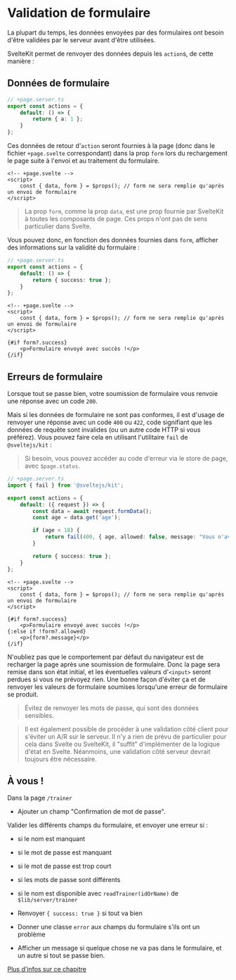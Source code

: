 # Validation de formulaire

La plupart du temps, les données envoyées par des formulaires ont besoin d'être validées par le serveur avant d'être utilisées.

SvelteKit permet de renvoyer des données depuis les `action`s, de cette manière :

## Données de formulaire

```ts
// +page.server.ts
export const actions = {
	default: () => {
		return { a: 1 };
	}
};
```

Ces données de retour d'`action` seront fournies à la page (donc dans le fichier `+page.svelte` correspondant) dans la prop `form` lors du rechargement le page suite à l'envoi et au traitement du formulaire.

```svelte
<!-- +page.svelte -->
<script>
	const { data, form } = $props(); // form ne sera remplie qu'après un envoi de formulaire
</script>
```

> La prop `form`, comme la prop `data`, est une prop fournie par SvelteKit à toutes les composants de page. Ces props n'ont pas de sens particulier dans Svelte.

Vous pouvez donc, en fonction des données fournies dans `form`, afficher des informations sur la validité du formulaire :

```ts
// +page.server.ts
export const actions = {
	default: () => {
		return { success: true };
	}
};
```

```svelte
<!-- +page.svelte -->
<script>
	const { data, form } = $props(); // form ne sera remplie qu'après un envoi de formulaire
</script>

{#if form?.success}
	<p>Formulaire envoyé avec succès !</p>
{/if}
```

## Erreurs de formulaire

Lorsque tout se passe bien, votre soumission de formulaire vous renvoie une réponse avec un code `200`.

Mais si les données de formulaire ne sont pas conformes, il est d'usage de renvoyer une réponse avec un code `400` ou `422`, code signifiant que les données de requête sont invalides (ou un autre code HTTP si vous préférez). Vous pouvez faire cela en utilisant l'utilitaire `fail` de `@sveltejs/kit` :

> Si besoin, vous pouvez accéder au code d'erreur via le store de page, avec `$page.status`.

```ts
// +page.server.ts
import { fail } from '@sveltejs/kit';

export const actions = {
	default: ({ request }) => {
		const data = await request.formData();
		const age = data.get('age');

		if (age < 18) {
			return fail(400, { age, allowed: false, message: "Vous n'avez pas le droit d'être ici." }); // il peut être pertinent de renvoyer la donnée fournie, ici `age`
		}

		return { success: true };
	}
};
```

```svelte
<!-- +page.svelte -->
<script>
	const { data, form } = $props(); // form ne sera remplie qu'après un envoi de formulaire
</script>

{#if form?.success}
	<p>Formulaire envoyé avec succès !</p>
{:else if !form?.allowed}
	<p>{form?.message}</p>
{/if}
```

N'oubliez pas que le comportement par défaut du navigateur est de recharger la page après une soumission de formulaire. Donc la page sera remise dans son état initial, et les éventuelles valeurs d'`<input>` seront perdues si vous ne prévoyez rien. Une bonne façon d'éviter ça et de renvoyer les valeurs de formulaire soumises lorsqu'une erreur de formulaire se produit.

> Évitez de renvoyer les mots de passe, qui sont des données sensibles.

> Il est également possible de procéder à une validation côté client pour s'éviter un A/R sur le serveur. Il n'y a rien de prévu de particulier pour cela dans Svelte ou SvelteKit, il "suffit" d'implémenter de la logique d'état en Svelte. Néanmoins, une validation côté serveur devrait toujours être nécessaire.

## À vous !

<section class='task'>

Dans la page `/trainer`

- Ajouter un champ "Confirmation de mot de passe".

Valider les différents champs du formulaire, et envoyer une erreur si :

- si le nom est manquant
- si le mot de passe est manquant
- si le mot de passe est trop court
- si les mots de passe sont différents
- si le nom est disponible avec `readTrainer(idOrName)` de `$lib/server/trainer`

- Renvoyer `{ success: true }` si tout va bien

- Donner une classe `error` aux champs du formulaire s'ils ont un problème

- Afficher un message si quelque chose ne va pas dans le formulaire, et un autre si tout se passe bien.
</section>

[Plus d'infos sur ce chapitre](https://kit.svelte.dev/docs/form-actions#anatomy-of-an-action)
